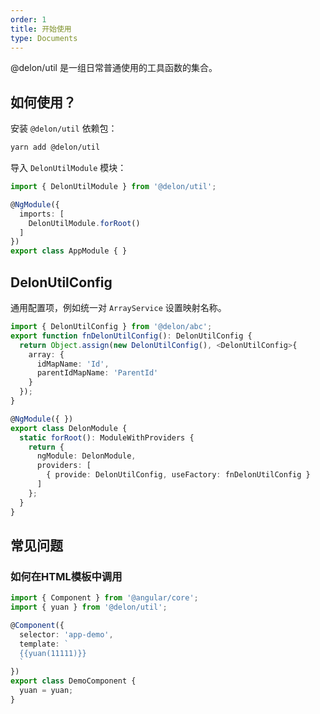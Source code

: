 ```yaml
---
order: 1
title: 开始使用
type: Documents
---
```


@delon/util 是一组日常普通使用的工具函数的集合。

## 如何使用？

安装 `@delon/util` 依赖包：

```bash
yarn add @delon/util
```

导入 `DelonUtilModule` 模块：

```typescript
import { DelonUtilModule } from '@delon/util';

@NgModule({
  imports: [
    DelonUtilModule.forRoot()
  ]
})
export class AppModule { }
```

## DelonUtilConfig

通用配置项，例如统一对 `ArrayService` 设置映射名称。

```ts
import { DelonUtilConfig } from '@delon/abc';
export function fnDelonUtilConfig(): DelonUtilConfig {
  return Object.assign(new DelonUtilConfig(), <DelonUtilConfig>{
    array: {
      idMapName: 'Id',
      parentIdMapName: 'ParentId'
    }
  });
}

@NgModule({ })
export class DelonModule {
  static forRoot(): ModuleWithProviders {
    return {
      ngModule: DelonModule,
      providers: [
        { provide: DelonUtilConfig, useFactory: fnDelonUtilConfig }
      ]
    };
  }
}
```

## 常见问题

### 如何在HTML模板中调用

```ts
import { Component } from '@angular/core';
import { yuan } from '@delon/util';

@Component({
  selector: 'app-demo',
  template: `
  {{yuan(11111)}}
  `
})
export class DemoComponent {
  yuan = yuan;
}
```
